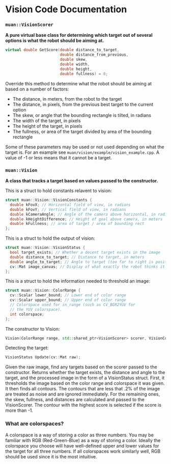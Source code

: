 # Vision Code Documentation

### `muan::VisionScorer`
**A pure virtual base class for determining which target out of several options
is what the robot should be aiming at.**

```c++
virtual double GetScore(double distance_to_target,
                        double distance_from_previous,
                        double skew,
                        double width,
                        double height,
                        double fullness) = 0;
```
Override this method to determine what the robot should be aiming at based on a
number of factors:

* The distance, in meters, from the robot to the target
* The distance, in pixels, from the previous best target to the current option
* The skew, or angle that the bounding rectangle is tilted, in radians
* The width of the target, in pixels
* The height of the target, in pixels
* The fullness, or area of the target divided by area of the bounding rectangle

Some of these parameters may be used or not used depending on what the target is. For
an example see `muan/vision/example/vision_example.cpp`. A value of -1 or less means
that it cannot be a target.

### `muan::Vision`
**A class that tracks a target based on values passed to the constructor.**

This is a struct to hold constants relavent to vision:
```c++
struct muan::Vision::VisionConstants {
  double kFovX; // Horizontal field of view, in radians
  double kFovY; // Vertical field of view, in radians
  double kCameraAngle; // Angle of the camera above horizontal, in radians
  double kHeightDifference; // Height of goal above camera, in meters
  double kFullness; // area of target / area of bounding rect
};
```

This is a struct to hold the output of vision:
```c++
struct muan::Vision::VisionStatus {
  bool target_exists; // Whether a decent target exists in the image
  double distance_to_target; // Distance to target, in meters
  double angle_to_target; // Angle to target (too far to right is positive), in radians
  cv::Mat image_canvas; // Display of what exactly the robot thinks it's seeing
};
```

This is a struct to hold the information needed to threshold an image:
```c++
struct muan::Vision::ColorRange {
  cv::Scalar lower_bound; // Lower end of color range
  cv::Scalar upper_bound; // Upper end of color range
  // Colorspace used for in_range (such as CV_BGR2YUV for
  // the YUV colorspace).
  int colorspace;
};
```

The constructor to Vision:
```c++
Vision(ColorRange range, std::shared_ptr<VisionScorer> scorer, VisionConstants k);
```

Detecting the target:
```c++
VisionStatus Update(cv::Mat raw);
```
Given the raw image, find any targets based on the scorer passed to the constructor.
Returns whether the target exists, the distance and angle to the target, and the
processed image in the form of a VisionStatus struct. First, it thresholds the image based
on the color range and colorspace it was given. It then finds all contours. The contours
that are less that .2% of the image are treated as noise and are ignored immediately. For
the remaining ones, the skew, fullness, and distances are calculated and passed to the
VisionScorer. The contour with the highest score is selected if the score is more than -1.

### What are colorspaces?

A colorspace is a way of storing a color as three numbers. You may be familiar
with RGB (Red-Green-Blue) as a way of storing a color. Ideally the colorspace
you choose will have well-defined upper and lower values for the target for all
three numbers. If all colorspaces work similarly well, RGB should be used since it
is the most intuitive.
